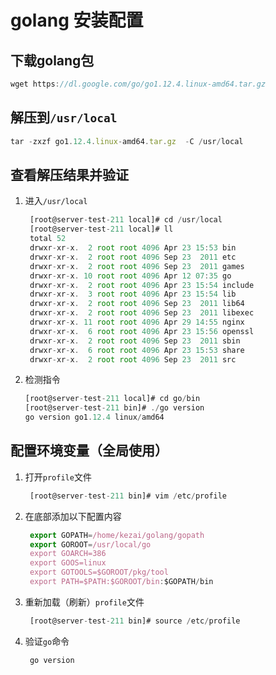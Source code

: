 # golang 安装配置

## 下载golang包

```js
wget https://dl.google.com/go/go1.12.4.linux-amd64.tar.gz
```

## 解压到`/usr/local`

```js
tar -zxzf go1.12.4.linux-amd64.tar.gz  -C /usr/local
```

## 查看解压结果并验证

1. 进入`/usr/local`
   
   ```js
    [root@server-test-211 local]# cd /usr/local
    [root@server-test-211 local]# ll
    total 52
    drwxr-xr-x.  2 root root 4096 Apr 23 15:53 bin
    drwxr-xr-x.  2 root root 4096 Sep 23  2011 etc
    drwxr-xr-x.  2 root root 4096 Sep 23  2011 games
    drwxr-xr-x. 10 root root 4096 Apr 12 07:35 go
    drwxr-xr-x.  2 root root 4096 Apr 23 15:54 include
    drwxr-xr-x.  3 root root 4096 Apr 23 15:54 lib
    drwxr-xr-x.  2 root root 4096 Sep 23  2011 lib64
    drwxr-xr-x.  2 root root 4096 Sep 23  2011 libexec
    drwxr-xr-x. 11 root root 4096 Apr 29 14:55 nginx
    drwxr-xr-x.  6 root root 4096 Apr 23 15:56 openssl
    drwxr-xr-x.  2 root root 4096 Sep 23  2011 sbin
    drwxr-xr-x.  6 root root 4096 Apr 23 15:53 share
    drwxr-xr-x.  2 root root 4096 Sep 23  2011 src

   ```

2. 检测指令

    ```js
    [root@server-test-211 local]# cd go/bin
    [root@server-test-211 bin]# ./go version
    go version go1.12.4 linux/amd64

    ```

## 配置环境变量（全局使用）

1. 打开`profile`文件
   
   ```js
    [root@server-test-211 bin]# vim /etc/profile
   ```
2. 在底部添加以下配置内容
   
   ```js
    export GOPATH=/home/kezai/golang/gopath
    export GOROOT=/usr/local/go
    export GOARCH=386
    export GOOS=linux
    export GOTOOLS=$GOROOT/pkg/tool
    export PATH=$PATH:$GOROOT/bin:$GOPATH/bin
   ```

3. 重新加载（刷新）`profile`文件
   
   ```js
    [root@server-test-211 bin]# source /etc/profile
   ```

4. 验证`go`命令
   
   ```js
    go version
   ```
